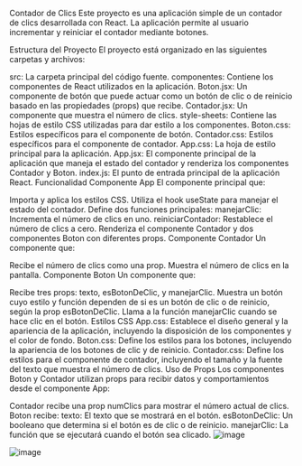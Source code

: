 Contador de Clics
Este proyecto es una aplicación simple de un contador de clics desarrollada con React. La aplicación permite al usuario incrementar y reiniciar el contador mediante botones.

Estructura del Proyecto
El proyecto está organizado en las siguientes carpetas y archivos:

src: La carpeta principal del código fuente.
componentes: Contiene los componentes de React utilizados en la aplicación.
Boton.jsx: Un componente de botón que puede actuar como un botón de clic o de reinicio basado en las propiedades (props) que recibe.
Contador.jsx: Un componente que muestra el número de clics.
style-sheets: Contiene las hojas de estilo CSS utilizadas para dar estilo a los componentes.
Boton.css: Estilos específicos para el componente de botón.
Contador.css: Estilos específicos para el componente de contador.
App.css: La hoja de estilo principal para la aplicación.
App.jsx: El componente principal de la aplicación que maneja el estado del contador y renderiza los componentes Contador y Boton.
index.js: El punto de entrada principal de la aplicación React.
Funcionalidad
Componente App
El componente principal que:

Importa y aplica los estilos CSS.
Utiliza el hook useState para manejar el estado del contador.
Define dos funciones principales:
manejarClic: Incrementa el número de clics en uno.
reiniciarContador: Restablece el número de clics a cero.
Renderiza el componente Contador y dos componentes Boton con diferentes props.
Componente Contador
Un componente que:

Recibe el número de clics como una prop.
Muestra el número de clics en la pantalla.
Componente Boton
Un componente que:

Recibe tres props: texto, esBotonDeClic, y manejarClic.
Muestra un botón cuyo estilo y función dependen de si es un botón de clic o de reinicio, según la prop esBotonDeClic.
Llama a la función manejarClic cuando se hace clic en el botón.
Estilos CSS
App.css: Establece el diseño general y la apariencia de la aplicación, incluyendo la disposición de los componentes y el color de fondo.
Boton.css: Define los estilos para los botones, incluyendo la apariencia de los botones de clic y de reinicio.
Contador.css: Define los estilos para el componente de contador, incluyendo el tamaño y la fuente del texto que muestra el número de clics.
Uso de Props
Los componentes Boton y Contador utilizan props para recibir datos y comportamientos desde el componente App:

Contador recibe una prop numClics para mostrar el número actual de clics.
Boton recibe:
texto: El texto que se mostrará en el botón.
esBotonDeClic: Un booleano que determina si el botón es de clic o de reinicio.
manejarClic: La función que se ejecutará cuando el botón sea clicado.
![image](https://github.com/IrvanBola/Contador-de-clics-React/assets/122304883/8c4d47ea-3072-4cbc-8077-916d4d568910)

![image](https://github.com/IrvanBola/Contador-de-clics-React/assets/122304883/c79deb0a-3ef5-4f93-9180-6e80d43d7730)
